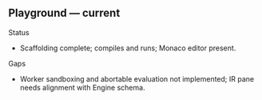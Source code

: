 ## Playground — current

Status
- Scaffolding complete; compiles and runs; Monaco editor present.

Gaps
- Worker sandboxing and abortable evaluation not implemented; IR pane needs alignment with Engine schema.
